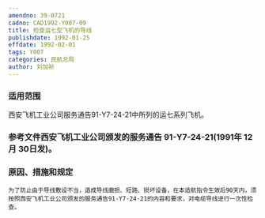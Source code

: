 ```yaml
---
amendno: 39-0721
cadno: CAD1992-Y007-09
title: 检查运七型飞机的导线
publishdate: 1992-01-25
effdate: 1992-02-01
tags: Y007
categories: 民航总局
author: 刘加祯
---
```


### 适用范围 
西安飞机工业公司服务通告91-Y7-24-21中所列的运七系列飞机。

### 参考文件西安飞机工业公司颁发的服务通告 91-Y7-24-21(1991年 12月 30日发)。

### 原因、措施和规定 
    为了防止由于导线敷设不当，造成导线磨损、短路、损坏设备，在本适航指令生效后90天内，须按照西安飞机工业公司颁发的服务通告91-Y7-24-21的内容和要求，对电缆导线进行一次性检查。

